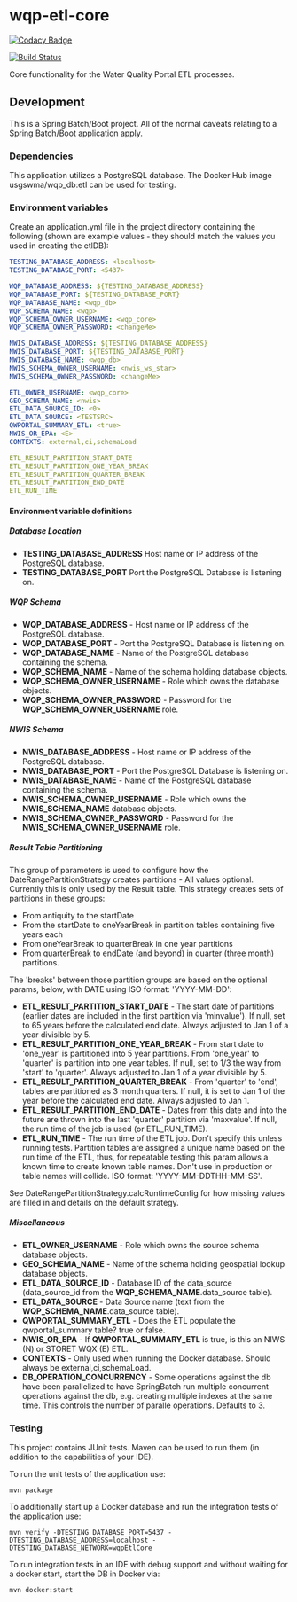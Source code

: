 # wqp-etl-core

[![Codacy Badge](https://api.codacy.com/project/badge/Grade/970e9b1661e34fe2917af21d121ca58e)](https://app.codacy.com/app/usgs_wma_dev/wqp-etl-core?utm_source=github.com&utm_medium=referral&utm_content=NWQMC/wqp-etl-core&utm_campaign=Badge_Grade_Dashboard)

[![Build Status](https://travis-ci.org/NWQMC/wqp-etl-core.svg?branch=master)](https://travis-ci.org/NWQMC/wqp-etl-core)

Core functionality for the Water Quality Portal ETL processes.

## Development
This is a Spring Batch/Boot project. All of the normal caveats relating to a Spring Batch/Boot application apply.

### Dependencies
This application utilizes a PostgreSQL database. The Docker Hub image usgswma/wqp_db:etl can be used for testing.

### Environment variables
Create an application.yml file in the project directory containing the following (shown are example values - they should match the values you used in creating the etlDB):

```yml
TESTING_DATABASE_ADDRESS: <localhost>
TESTING_DATABASE_PORT: <5437>

WQP_DATABASE_ADDRESS: ${TESTING_DATABASE_ADDRESS}
WQP_DATABASE_PORT: ${TESTING_DATABASE_PORT}
WQP_DATABASE_NAME: <wqp_db>
WQP_SCHEMA_NAME: <wqp>
WQP_SCHEMA_OWNER_USERNAME: <wqp_core>
WQP_SCHEMA_OWNER_PASSWORD: <changeMe>

NWIS_DATABASE_ADDRESS: ${TESTING_DATABASE_ADDRESS}
NWIS_DATABASE_PORT: ${TESTING_DATABASE_PORT}
NWIS_DATABASE_NAME: <wqp_db>
NWIS_SCHEMA_OWNER_USERNAME: <nwis_ws_star>
NWIS_SCHEMA_OWNER_PASSWORD: <changeMe>

ETL_OWNER_USERNAME: <wqp_core>
GEO_SCHEMA_NAME: <nwis>
ETL_DATA_SOURCE_ID: <0>
ETL_DATA_SOURCE: <TESTSRC>
QWPORTAL_SUMMARY_ETL: <true>
NWIS_OR_EPA: <E>
CONTEXTS: external,ci,schemaLoad

ETL_RESULT_PARTITION_START_DATE
ETL_RESULT_PARTITION_ONE_YEAR_BREAK
ETL_RESULT_PARTITION_QUARTER_BREAK
ETL_RESULT_PARTITION_END_DATE
ETL_RUN_TIME

```

#### Environment variable definitions
##### Database Location
*   **TESTING_DATABASE_ADDRESS** Host name or IP address of the PostgreSQL database.
*   **TESTING_DATABASE_PORT** Port the PostgreSQL Database is listening on.

##### WQP Schema
*   **WQP_DATABASE_ADDRESS** - Host name or IP address of the PostgreSQL database.
*   **WQP_DATABASE_PORT** - Port the PostgreSQL Database is listening on.
*   **WQP_DATABASE_NAME** - Name of the PostgreSQL database containing the schema.
*   **WQP_SCHEMA_NAME** - Name of the schema holding database objects.
*   **WQP_SCHEMA_OWNER_USERNAME** - Role which owns the database objects.
*   **WQP_SCHEMA_OWNER_PASSWORD** - Password for the **WQP_SCHEMA_OWNER_USERNAME** role.

##### NWIS Schema
*   **NWIS_DATABASE_ADDRESS** - Host name or IP address of the PostgreSQL database.
*   **NWIS_DATABASE_PORT** - Port the PostgreSQL Database is listening on.
*   **NWIS_DATABASE_NAME** - Name of the PostgreSQL database containing the schema.
*   **NWIS_SCHEMA_OWNER_USERNAME** - Role which owns the **NWIS_SCHEMA_NAME** database objects.
*   **NWIS_SCHEMA_OWNER_PASSWORD** - Password for the **NWIS_SCHEMA_OWNER_USERNAME** role.

##### Result Table Partitioning
This group of parameters is used to configure how the DateRangePartitionStrategy creates partitions - All values optional.
Currently this is only used by the Result table.  This strategy creates sets of partitions in these groups:
* From antiquity to the startDate
* From the startDate to oneYearBreak in partition tables containing five years each
* From oneYearBreak to quarterBreak in one year partitions
* From quarterBreak to endDate (and beyond) in quarter (three month) partitions.

The 'breaks' between those partition groups are based on the optional params, below, with DATE using ISO format: 'YYYY-MM-DD':
*   **ETL_RESULT_PARTITION_START_DATE** - The start date of partitions (earlier dates are included in the first partition via 'minvalue'). 
If null, set to 65 years before the calculated end date.  Always adjusted to Jan 1 of a year divisible by 5.
*   **ETL_RESULT_PARTITION_ONE_YEAR_BREAK** - From start date to 'one_year' is partitioned into 5 year partitions.
From 'one_year' to 'quarter' is partition into one year tables.  If null, set to 1/3 the way from 'start' to 'quarter'.
Always adjusted to Jan 1 of a year divisible by 5.
*   **ETL_RESULT_PARTITION_QUARTER_BREAK** - From 'quarter' to 'end', tables are partitioned as 3 month quarters.
If null, it is set to Jan 1 of the year before the calculated end date.  Always adjusted to Jan 1.
*   **ETL_RESULT_PARTITION_END_DATE** - Dates from this date and into the future are thrown into the last 'quarter'
partition via 'maxvalue'.  If null, the run time of the job is used (or ETL_RUN_TIME).
*   **ETL_RUN_TIME** - The run time of the ETL job.  Don't specify this unless running tests.
Partition tables are assigned a unique name based on the run time of the ETL, thus, for repeatable testing this param
allows a known time to create known table names.  Don't use in production or table names will collide.
ISO format:  'YYYY-MM-DDTHH-MM-SS'.

See DateRangePartitionStrategy.calcRuntimeConfig for how missing values are filled in and details on the default strategy.

##### Miscellaneous
*   **ETL_OWNER_USERNAME** - Role which owns the source schema database objects.
*   **GEO_SCHEMA_NAME** - Name of the schema holding geospatial lookup database objects.
*   **ETL_DATA_SOURCE_ID** - Database ID of the data_source (data_source_id from the **WQP_SCHEMA_NAME**.data_source table).
*   **ETL_DATA_SOURCE** - Data Source name (text from the **WQP_SCHEMA_NAME**.data_source table).
*   **QWPORTAL_SUMMARY_ETL** - Does the ETL populate the qwportal_summary table? true or false.
*   **NWIS_OR_EPA** - If **QWPORTAL_SUMMARY_ETL** is true, is this an NIWS (N) or STORET WQX (E) ETL.
*   **CONTEXTS** - Only used when running the Docker database. Should always be external,ci,schemaLoad.
*   **DB_OPERATION_CONCURRENCY** - Some operations against the db have been parallelized to have SpringBatch
run multiple concurrent operations against the db, e.g. creating multiple indexes at the same time.  This controls
the number of paralle operations.  Defaults to 3.

### Testing
This project contains JUnit tests. Maven can be used to run them (in addition to the capabilities of your IDE).

To run the unit tests of the application use:

```shell
mvn package
```

To additionally start up a Docker database and run the integration tests of the application use:

```shell
mvn verify -DTESTING_DATABASE_PORT=5437 -DTESTING_DATABASE_ADDRESS=localhost -DTESTING_DATABASE_NETWORK=wqpEtlCore
```

To run integration tests in an IDE with debug support and without waiting for a docker start, start the DB in Docker via:
```shell
mvn docker:start
```

